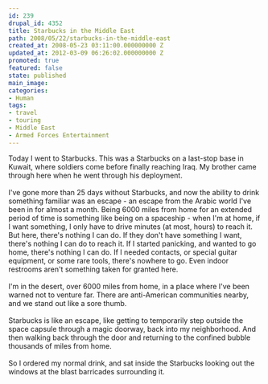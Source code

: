 ```yaml
---
id: 239
drupal_id: 4352
title: Starbucks in the Middle East
path: 2008/05/22/starbucks-in-the-middle-east
created_at: 2008-05-23 03:11:00.000000000 Z
updated_at: 2012-03-09 06:26:02.000000000 Z
promoted: true
featured: false
state: published
main_image: 
categories:
- Human
tags:
- travel
- touring
- Middle East
- Armed Forces Entertainment
---
```

Today I went to Starbucks. This was a Starbucks on a last-stop base in Kuwait, where soldiers come before finally reaching Iraq. My brother came through here when he went through his deployment.<br /><br />I've gone more than 25 days without Starbucks, and now the ability to drink something familiar was an escape - an escape from the Arabic world I've been in for almost a month. Being 6000 miles from home for an extended period of time is something like being on a spaceship - when I'm at home, if I want something, I only have to drive minutes (at most, hours) to reach it. But here, there's nothing I can do. If they don't have something I want, there's nothing I can do to reach it. If I started panicking, and wanted to go home, there's nothing I can do. If I needed contacts, or special guitar equipment, or some rare tools, there's nowhere to go. Even indoor restrooms aren't something taken for granted here.<br /><br />I'm in the desert, over 6000 miles from home, in a place where I've been warned not to venture far. There are anti-American communities nearby, and we stand out like a sore thumb.<br /><br />Starbucks is like an escape, like getting to temporarily step outside the space capsule through a magic doorway, back into my neighborhood. And then walking back through the door and returning to the confined bubble thousands of miles from home.<br /><br />So I ordered my normal drink, and sat inside the Starbucks looking out the windows at the blast barricades surrounding it.
